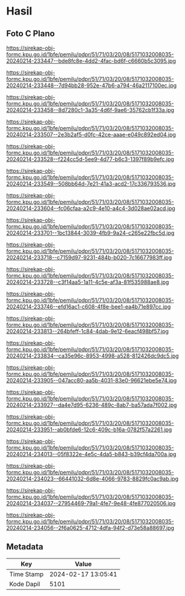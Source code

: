 # Hasil

## Foto C Plano

https://sirekap-obj-formc.kpu.go.id/1bfe/pemilu/pdpr/51/71/03/20/08/5171032008035-20240214-233447--bde8fc8e-4dd2-4fac-bd6f-c6660b5c3095.jpg

https://sirekap-obj-formc.kpu.go.id/1bfe/pemilu/pdpr/51/71/03/20/08/5171032008035-20240214-233448--7d94bb28-952e-47b6-a794-46a2117100ec.jpg

https://sirekap-obj-formc.kpu.go.id/1bfe/pemilu/pdpr/51/71/03/20/08/5171032008035-20240214-233458--8d7280c1-3a35-4d6f-9ae6-35762cb1f33a.jpg

https://sirekap-obj-formc.kpu.go.id/1bfe/pemilu/pdpr/51/71/03/20/08/5171032008035-20240214-233507--2e3b2af5-d0fc-42ce-aaae-e049c892ed04.jpg

https://sirekap-obj-formc.kpu.go.id/1bfe/pemilu/pdpr/51/71/03/20/08/5171032008035-20240214-233528--f224cc5d-5ee9-4d77-b6c3-1397f89b9efc.jpg

https://sirekap-obj-formc.kpu.go.id/1bfe/pemilu/pdpr/51/71/03/20/08/5171032008035-20240214-233549--508bb64d-7e21-41a3-acd2-17c336793536.jpg

https://sirekap-obj-formc.kpu.go.id/1bfe/pemilu/pdpr/51/71/03/20/08/5171032008035-20240214-233604--fc06cfaa-a2c9-4e10-a4c4-3d028ae02acd.jpg

https://sirekap-obj-formc.kpu.go.id/1bfe/pemilu/pdpr/51/71/03/20/08/5171032008035-20240214-233701--1bc13844-3039-4fb9-9a24-c265e22fbc5d.jpg

https://sirekap-obj-formc.kpu.go.id/1bfe/pemilu/pdpr/51/71/03/20/08/5171032008035-20240214-233718--c7159d97-9231-484b-b020-7c16677983ff.jpg

https://sirekap-obj-formc.kpu.go.id/1bfe/pemilu/pdpr/51/71/03/20/08/5171032008035-20240214-233728--c3f14aa5-1a11-4c5e-af3a-81f535988ae8.jpg

https://sirekap-obj-formc.kpu.go.id/1bfe/pemilu/pdpr/51/71/03/20/08/5171032008035-20240214-233746--efd16ac1-c608-4f8e-bee1-ea4b71e897cc.jpg

https://sirekap-obj-formc.kpu.go.id/1bfe/pemilu/pdpr/51/71/03/20/08/5171032008035-20240214-233813--264bfeff-1c84-4dab-9e12-6eacf498bf57.jpg

https://sirekap-obj-formc.kpu.go.id/1bfe/pemilu/pdpr/51/71/03/20/08/5171032008035-20240214-233834--ca35e96c-8953-4998-a528-812426dc9dc5.jpg

https://sirekap-obj-formc.kpu.go.id/1bfe/pemilu/pdpr/51/71/03/20/08/5171032008035-20240214-233905--047acc80-aa5b-4031-83e0-96621ebe5e74.jpg

https://sirekap-obj-formc.kpu.go.id/1bfe/pemilu/pdpr/51/71/03/20/08/5171032008035-20240214-233927--da4e7d95-6236-489c-8ab7-ba57ada7f002.jpg

https://sirekap-obj-formc.kpu.go.id/1bfe/pemilu/pdpr/51/71/03/20/08/5171032008035-20240214-233951--ab0bfde6-12c6-409c-b16a-0782f57a2261.jpg

https://sirekap-obj-formc.kpu.go.id/1bfe/pemilu/pdpr/51/71/03/20/08/5171032008035-20240214-234013--05f8322e-4e5c-4da5-b843-b39cf4da700a.jpg

https://sirekap-obj-formc.kpu.go.id/1bfe/pemilu/pdpr/51/71/03/20/08/5171032008035-20240214-234023--66441032-6d8e-4066-9783-8829fc0ac9ab.jpg

https://sirekap-obj-formc.kpu.go.id/1bfe/pemilu/pdpr/51/71/03/20/08/5171032008035-20240214-234037--27954469-79a1-4fe7-9e48-4fe877020506.jpg

https://sirekap-obj-formc.kpu.go.id/1bfe/pemilu/pdpr/51/71/03/20/08/5171032008035-20240214-234056--2f6a0625-4712-4dfa-94f2-d73e58a88697.jpg


## Metadata

| Key        | Value               |
| ---------- | ------------------- |
| Time Stamp | 2024-02-17 13:05:41 |
| Kode Dapil | 5101                |




